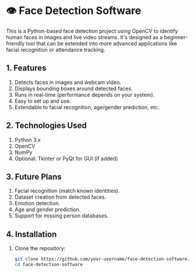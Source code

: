 # 👁️ Face Detection Software

This is a Python-based face detection project using OpenCV to identify human faces in images and live video streams. It's designed as a beginner-friendly tool that can be extended into more advanced applications like facial recognition or attendance tracking.

## 1. Features

1. Detects faces in images and webcam video.
2. Displays bounding boxes around detected faces.
3. Runs in real-time (performance depends on your system).
4. Easy to set up and use.
5. Extendable to facial recognition, age/gender prediction, etc.

## 2. Technologies Used

1. Python 3.x  
2. OpenCV  
3. NumPy  
4. Optional: Tkinter or PyQt for GUI (if added)

## 3. Future Plans

1. Facial recognition (match known identities).
2. Dataset creation from detected faces.
3. Emotion detection.
4. Age and gender prediction.
5. Support for missing person databases.

## 4. Installation

1. Clone the repository:
   ```bash
   git clone https://github.com/your-username/face-detection-software.git
   cd face-detection-software

